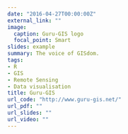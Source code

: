```yaml
---
date: "2016-04-27T00:00:00Z"
external_link: ""
image:
  caption: Guru-GIS logo
  focal_point: Smart
slides: example
summary: The voice of GISdom.
tags:
- R
- GIS
- Remote Sensing
- Data visualisation
title: Guru-GIS
url_code: "http://www.guru-gis.net/"
url_pdf: ""
url_slides: ""
url_video: ""
---
```


